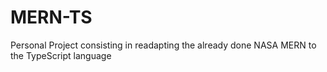 # MERN-TS
Personal Project consisting in readapting the already done NASA MERN to the TypeScript language
